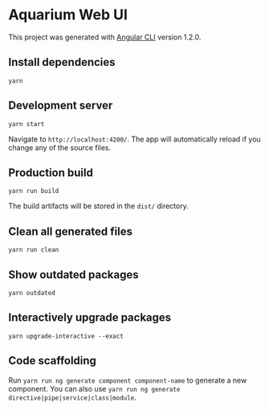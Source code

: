 # Aquarium Web UI

This project was generated with [Angular CLI](https://github.com/angular/angular-cli) version 1.2.0.

## Install dependencies

    yarn

## Development server

    yarn start

Navigate to `http://localhost:4200/`. The app will automatically reload if you change any of the source files.

## Production build

    yarn run build

The build artifacts will be stored in the `dist/` directory.

## Clean all generated files

    yarn run clean

## Show outdated packages

    yarn outdated

## Interactively upgrade packages

    yarn upgrade-interactive --exact

## Code scaffolding

Run `yarn run ng generate component component-name` to generate a new component. You can also use `yarn run ng generate directive|pipe|service|class|module`.
